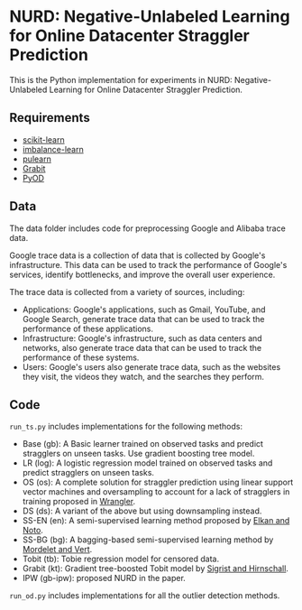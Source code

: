 # NURD: Negative-Unlabeled Learning for Online Datacenter Straggler Prediction

This is the Python implementation for experiments in NURD: Negative-Unlabeled Learning for Online Datacenter Straggler Prediction.

## Requirements
* [scikit-learn](https://scikit-learn.org/stable/index.html)
* [imbalance-learn](https://pypi.org/project/imbalanced-learn/)
* [pulearn](https://pulearn.github.io/pulearn/)
* [Grabit](https://github.com/fabsig/KTBoost)
* [PyOD](https://github.com/yzhao062/pyod)

## Data
The data folder includes code for preprocessing Google and Alibaba trace data.

Google trace data is a collection of data that is collected by Google's infrastructure. This data can be used to track the performance of Google's services, identify bottlenecks, and improve the overall user experience.

The trace data is collected from a variety of sources, including:

* Applications: Google's applications, such as Gmail, YouTube, and Google Search, generate trace data that can be used to track the performance of these applications.
* Infrastructure: Google's infrastructure, such as data centers and networks, also generate trace data that can be used to track the performance of these systems.
* Users: Google's users also generate trace data, such as the websites they visit, the videos they watch, and the searches they perform.

## Code
`run_ts.py` includes implementations for the following methods:
* Base (gb): A Basic learner trained on observed tasks and predict stragglers on unseen tasks. Use gradient boosting tree model.
* LR (log): A logistic regression model trained on observed tasks and predict stragglers on unseen tasks. 
* OS (os): A complete solution for straggler prediction using linear support vector machines and oversampling to account for a lack of stragglers in training proposed in [Wrangler](https://www.microsoft.com/en-us/research/wp-content/uploads/2016/11/wrangler_socc14.pdf).
* DS (ds): A variant of the above but using downsampling instead.
* SS-EN (en): A semi-supervised learning method proposed by [Elkan and Noto](https://cseweb.ucsd.edu/~elkan/posonly.pdf).
* SS-BG (bg): A bagging-based semi-supervised learning method by [Mordelet and Vert](https://arxiv.org/abs/1010.0772).
* Tobit (tb): Tobie regression model for censored data.
* Grabit (kt): Gradient tree-boosted Tobit model by [Sigrist and Hirnschall](https://arxiv.org/abs/1711.08695).
* IPW (gb-ipw): proposed NURD in the paper.

`run_od.py` includes implementations for all the outlier detection methods.
